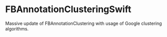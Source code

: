 # FBAnnotationClusteringSwift
Massive update of FBAnnotationClustering with usage of Google clustering algorithms.
